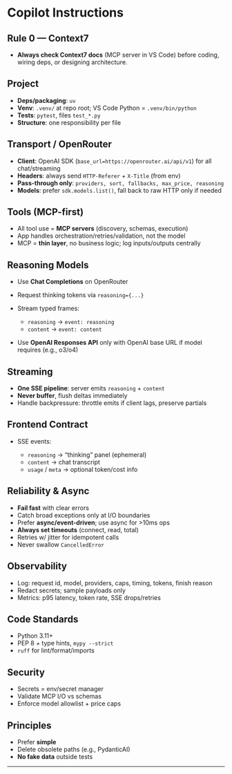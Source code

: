 
# Copilot Instructions

## Rule 0 — Context7

* **Always check Context7 docs** (MCP server in VS Code) before coding, wiring deps, or designing architecture.

## Project

* **Deps/packaging**: `uv`
* **Venv**: `.venv/` at repo root; VS Code Python = `.venv/bin/python`
* **Tests**: `pytest`, files `test_*.py`
* **Structure**: one responsibility per file

## Transport / OpenRouter

* **Client**: OpenAI SDK (`base_url=https://openrouter.ai/api/v1`) for all chat/streaming
* **Headers**: always send `HTTP-Referer` + `X-Title` (from env)
* **Pass-through only**: `providers, sort, fallbacks, max_price, reasoning`
* **Models**: prefer `sdk.models.list()`, fall back to raw HTTP only if needed

## Tools (MCP-first)

* All tool use = **MCP servers** (discovery, schemas, execution)
* App handles orchestration/retries/validation, not the model
* MCP = **thin layer**, no business logic; log inputs/outputs centrally

## Reasoning Models

* Use **Chat Completions** on OpenRouter
* Request thinking tokens via `reasoning={...}`
* Stream typed frames:

  * `reasoning` → `event: reasoning`
  * `content` → `event: content`
* Use **OpenAI Responses API** only with OpenAI base URL if model requires (e.g., o3/o4)

## Streaming

* **One SSE pipeline**: server emits `reasoning` + `content`
* **Never buffer**, flush deltas immediately
* Handle backpressure: throttle emits if client lags, preserve partials

## Frontend Contract

* SSE events:

  * `reasoning` → “thinking” panel (ephemeral)
  * `content` → chat transcript
  * `usage` / `meta` → optional token/cost info

## Reliability & Async

* **Fail fast** with clear errors
* Catch broad exceptions only at I/O boundaries
* Prefer **async/event-driven**; use async for >10ms ops
* **Always set timeouts** (connect, read, total)
* Retries w/ jitter for idempotent calls
* Never swallow `CancelledError`

## Observability

* Log: request id, model, providers, caps, timing, tokens, finish reason
* Redact secrets; sample payloads only
* Metrics: p95 latency, token rate, SSE drops/retries

## Code Standards

* Python 3.11+
* PEP 8 + type hints, `mypy --strict`
* `ruff` for lint/format/imports

## Security

* Secrets = env/secret manager
* Validate MCP I/O vs schemas
* Enforce model allowlist + price caps

## Principles

* Prefer **simple**
* Delete obsolete paths (e.g., PydanticAI)
* **No fake data** outside tests

---
